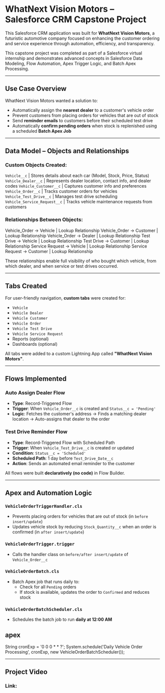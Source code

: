 # WhatNext Vision Motors – Salesforce CRM Capstone Project

This Salesforce CRM application was built for **WhatNext Vision Motors**, a futuristic automotive company focused on enhancing the customer ordering and service experience through automation, efficiency, and transparency.

This capstone project was completed as part of a Salesforce virtual internship and demonstrates advanced concepts in Salesforce Data Modeling, Flow Automation, Apex Trigger Logic, and Batch Apex Processing.

---

## Use Case Overview

WhatNext Vision Motors wanted a solution to:

- Automatically assign the **nearest dealer** to a customer's vehicle order
- Prevent customers from placing orders for vehicles that are out of stock
- Send **reminder emails** to customers before their scheduled test drive
- Automatically **confirm pending orders** when stock is replenished using a scheduled **Batch Apex Job**

---

## Data Model – Objects and Relationships

### Custom Objects Created:

`Vehicle__c` | Stores details about each car (Model, Stock, Price, Status)
`Vehicle_Dealer__c` | Represents dealer location, contact info, and dealer codes
`Vehicle_Customer__c` | Captures customer info and preferences
`Vehicle_Order__c` | Tracks customer orders for vehicles
`Vehicle_Test_Drive__c` | Manages test drive scheduling
`Vehicle_Service_Request__c` | Tracks vehicle maintenance requests from customers

### Relationships Between Objects:

Vehicle_Order → Vehicle | Lookup Relationship
Vehicle_Order → Customer | Lookup Relationship
Vehicle_Order → Dealer | Lookup Relationship
Test Drive → Vehicle | Lookup Relationship
Test Drive → Customer | Lookup Relationship
Service Request → Vehicle | Lookup Relationship
Service Request → Customer | Lookup Relationship

These relationships enable full visibility of who bought which vehicle, from which dealer, and when service or test drives occurred.

---

## Tabs Created

For user-friendly navigation, **custom tabs** were created for:

- `Vehicle`
- `Vehicle Dealer`
- `Vehicle Customer`
- `Vehicle Order`
- `Vehicle Test Drive`
- `Vehicle Service Request`
- Reports (optional)
- Dashboards (optional)

All tabs were added to a custom Lightning App called **"WhatNext Vision Motors"**.

---

## Flows Implemented

### **Auto Assign Dealer Flow**
- **Type**: Record-Triggered Flow
- **Trigger**: When `Vehicle_Order__c` is created and `Status__c = 'Pending'`
- **Logic**: Fetches the customer's address → Finds a matching dealer location → Auto-assigns that dealer to the order

### **Test Drive Reminder Flow**
- **Type**: Record-Triggered Flow with Scheduled Path
- **Trigger**: When `Vehicle_Test_Drive__c` is created or updated
- **Condition**: `Status__c = 'Scheduled'`
- **Scheduled Path**: 1 day before `Test_Drive_Date__c`
- **Action**: Sends an automated email reminder to the customer

All flows were built **declaratively (no code)** in Flow Builder.

---

## Apex and Automation Logic

### `VehicleOrderTriggerHandler.cls`
- Prevents placing orders for vehicles that are out of stock (in `before insert/update`)
- Updates vehicle stock by reducing `Stock_Quantity__c` when an order is confirmed (in `after insert/update`)

### `VehicleOrderTrigger.trigger`
- Calls the handler class on `before/after insert/update` of `Vehicle_Order__c`

### `VehicleOrderBatch.cls`
- Batch Apex job that runs daily to:
  - Check for all `Pending` orders
  - If stock is available, updates the order to `Confirmed` and reduces stock

### `VehicleOrderBatchScheduler.cls`
- Schedules the batch job to run **daily at 12:00 AM**

## apex
String cronExp = '0 0 0 * * ?';
System.schedule('Daily Vehicle Order Processing', cronExp, new VehicleOrderBatchScheduler());

---

## Project Video
### Link: